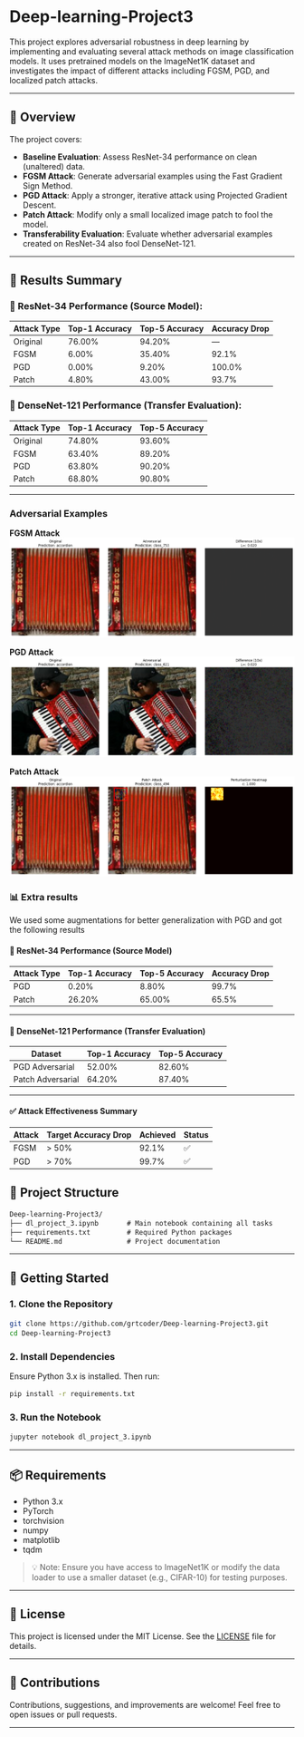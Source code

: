 # Deep-learning-Project3

This project explores adversarial robustness in deep learning by implementing and evaluating several attack methods on image classification models. It uses pretrained models on the ImageNet1K dataset and investigates the impact of different attacks including FGSM, PGD, and localized patch attacks.

---

## 📌 Overview

The project covers:

- **Baseline Evaluation**: Assess ResNet-34 performance on clean (unaltered) data.
- **FGSM Attack**: Generate adversarial examples using the Fast Gradient Sign Method.
- **PGD Attack**: Apply a stronger, iterative attack using Projected Gradient Descent.
- **Patch Attack**: Modify only a small localized image patch to fool the model.
- **Transferability Evaluation**: Evaluate whether adversarial examples created on ResNet-34 also fool DenseNet-121.

---

## 🧪 Results Summary

### 🔹 ResNet-34 Performance (Source Model):

| Attack Type | Top-1 Accuracy | Top-5 Accuracy | Accuracy Drop |
|-------------|----------------|----------------|----------------|
| Original    | 76.00%         | 94.20%         | —              |
| FGSM        | 6.00%          | 35.40%         | 92.1%          |
| PGD         | 0.00%          | 9.20%          | 100.0%         |
| Patch       | 4.80%          | 43.00%         | 93.7%          |

### 🔹 DenseNet-121 Performance (Transfer Evaluation):

| Attack Type | Top-1 Accuracy | Top-5 Accuracy |
|-------------|----------------|----------------|
| Original    | 74.80%         | 93.60%         |
| FGSM        | 63.40%         | 89.20%         |
| PGD         | 63.80%         | 90.20%         |
| Patch       | 68.80%         | 90.80%         |

---

### Adversarial Examples

**FGSM Attack**  
![FGSM](images/FGSM.png)

**PGD Attack**  
![PGD](images/PGD.png)

**Patch Attack**  
![Patch](images/Patch_PGD.png)

### 📊 Extra results
We used some augmentations for better generalization with PGD and got the following results

#### 🔹 ResNet-34 Performance (Source Model)

| Attack Type | Top-1 Accuracy | Top-5 Accuracy | Accuracy Drop |
|-------------|----------------|----------------|----------------|
| PGD         | 0.20%          | 8.80%          | 99.7%          |
| Patch       | 26.20%         | 65.00%         | 65.5%          |

---

#### 🔹 DenseNet-121 Performance (Transfer Evaluation)

| Dataset            | Top-1 Accuracy | Top-5 Accuracy |
|--------------------|----------------|----------------|
| PGD Adversarial    | 52.00%         | 82.60%         |
| Patch Adversarial  | 64.20%         | 87.40%         |

---

#### ✅ Attack Effectiveness Summary

| Attack | Target Accuracy Drop | Achieved | Status |
|--------|-----------------------|----------|--------|
| FGSM   | > 50%                | 92.1%    | ✅     |
| PGD    | > 70%                | 99.7%    | ✅     |


## 📁 Project Structure

```
Deep-learning-Project3/
├── dl_project_3.ipynb       # Main notebook containing all tasks
├── requirements.txt         # Required Python packages
└── README.md                # Project documentation
```

---

## 🚀 Getting Started

### 1. Clone the Repository

```bash
git clone https://github.com/grtcoder/Deep-learning-Project3.git
cd Deep-learning-Project3
```

### 2. Install Dependencies

Ensure Python 3.x is installed. Then run:

```bash
pip install -r requirements.txt
```

### 3. Run the Notebook

```bash
jupyter notebook dl_project_3.ipynb
```

---

## 📦 Requirements

- Python 3.x
- PyTorch
- torchvision
- numpy
- matplotlib
- tqdm

> 💡 Note: Ensure you have access to ImageNet1K or modify the data loader to use a smaller dataset (e.g., CIFAR-10) for testing purposes.

---

## 📄 License

This project is licensed under the MIT License. See the [LICENSE](LICENSE) file for details.

---

## 🤝 Contributions

Contributions, suggestions, and improvements are welcome! Feel free to open issues or pull requests.

---
